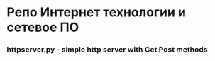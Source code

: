 # Репо Интернет технологии и сетевое ПО


### httpserver.py - simple http server with Get Post methods
